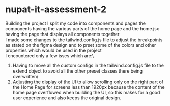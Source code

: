 # nupat-it-assessment-2
Building the project I split my code into components and pages the components having the various parts of the home page and the home.jsx having the page that displays all components together\
I made some changes to the tailwind.config.js file to adjust the breakpoints as stated on the figma design and to prset some of the colors and other properties which would be used in the project\
I encountered only a few isses which are:\
1. Having to move all the custom configs in the tailwind.config.js file to the extend object to avoid all the other preset classes there being overwritten\
2. Adjusting the display of the UI to allow scrolling only on the right part of the Home Page for screens less than 1920px because the content of the home page overflowed when building the UI, so this makes for a good user experience and also keeps the original design.
